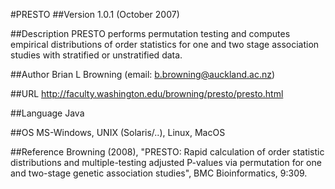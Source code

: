 #PRESTO
##Version
1.0.1 (October 2007)

##Description
PRESTO performs permutation testing and computes empirical distributions of order statistics for one and two stage association studies with stratified or unstratified data.

##Author
Brian L Browning (email: b.browning@auckland.ac.nz)

##URL
http://faculty.washington.edu/browning/presto/presto.html

##Language
Java

##OS
MS-Windows, UNIX (Solaris/..), Linux, MacOS

##Reference
Browning (2008), "PRESTO: Rapid calculation of order statistic distributions and multiple-testing adjusted P-values via permutation for one and two-stage genetic association studies", BMC Bioinformatics, 9:309.

